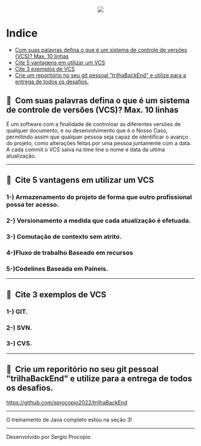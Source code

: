 <h1 align="center">
    <img src=https://ik.imagekit.io/interatte/Captura_de_Tela_2022-03-18_a%CC%80s_13.07.39_-hv_zJMtKk.png?ik-sdk-version=javascript-1.4.3&updatedAt=1647619761769>
</h1>

# Indice

- [Com suas palavras defina o que é um sistema de controle de versôes (VCS)? Max. 10 linhas](#-Com-suas-palavras-defina-o-que-é-um-sistema-de-controle-de-versôes-(VCS)-?-Max.-10-linhas)
- [Cite 5 vantagens em utilizar um VCS](#-Cite-5-vantagens-em-utilizar-um-VCS)
- [Cite 3 exemplos de VCS](#-Cite-3-exemplos-de-VCS)
- [Crie um reporitório no seu git pessoal "trilhaBackEnd" e utilize para a entrega de todos os desafios.](#-Crie-um-reporitório-no-seu-git-pessoal-"trilhaBackEnd"-e-utilize-para-a-entrega-de-todos-os-desafios.)

## 🔖&nbsp; Com suas palavras defina o que é um sistema de controle de versôes (VCS)? Max. 10 linhas

É um software com a finalidade de controloar as diferentes versões de qualquer documento, e ou desenvolvimento que é o Nosso Caso, permitindo assim que qualquer pessoa seja capaz de identificar o avanço do projeto, como alterações feitas por uma pessoa juntamente com a data. A cada commit o VCS salva na time line o nome e data da ultima atualização.

---

## 🔖&nbsp; Cite 5 vantagens em utilizar um VCS
<h3>
1-) Armazenamento do projeto de forma que outro profissional possa ter acesso.
</h3>
<h3>
2-) Versionamento a medida que cada atualização é efetuada.
</h3>
<h3>
3-) Comutação de contexto sem atrito.
</h3>
<h3>
4-)Fluxo de trabalho Baseado em recursos
</h3>
<h3>
5-)Codelines Baseada em Paineis.
</h3>

---
## 🔖&nbsp; Cite 3 exemplos de VCS
<h3>
1-) GIT.
</h3>
<h3>
2-) SVN.
</h3>
<h3>
3-) CVS.
</h3>

---

## 🔖&nbsp; Crie um reporitório no seu git pessoal "trilhaBackEnd" e utilize para a entrega de todos os desafios.

https://github.com/sprocopio2022/trilhaBackEnd

---

O treinamento de Java completo estou na seção 3!

---
Desenvolvido por Sergio Procopio